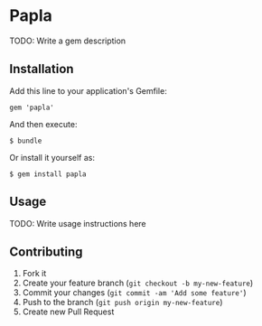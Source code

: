 # Papla

TODO: Write a gem description

## Installation

Add this line to your application's Gemfile:

    gem 'papla'

And then execute:

    $ bundle

Or install it yourself as:

    $ gem install papla

## Usage

TODO: Write usage instructions here

## Contributing

1. Fork it
2. Create your feature branch (`git checkout -b my-new-feature`)
3. Commit your changes (`git commit -am 'Add some feature'`)
4. Push to the branch (`git push origin my-new-feature`)
5. Create new Pull Request
